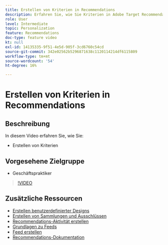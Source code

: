 ```yaml
---
title: Erstellen von Kriterien in Recommendations
description: Erfahren Sie, wie Sie Kriterien in Adobe Target Recommendations erstellen
role: User
level: Intermediate
topic: Personalization
feature: Recommendations
doc-type: feature video
kt: null
exl-id: 14135335-9f51-4e5d-905f-3cd6760c54cd
source-git-commit: 342e02562b5296871638c1120114214df6115809
workflow-type: tm+mt
source-wordcount: '54'
ht-degree: 16%

---
```


# Erstellen von Kriterien in Recommendations

## Beschreibung

In diesem Video erfahren Sie, wie Sie:

* Erstellen von Kriterien

## Vorgesehene Zielgruppe

* Geschäftspraktiker

>[!VIDEO](https://video.tv.adobe.com/v/27694?quality=12)

## Zusätzliche Ressourcen

* [Erstellen benutzerdefinierter Designs](create-custom-designs.md)
* [Erstellen von Sammlungen und Ausschlüssen](create-collections-and-exclusions.md)
* [Recommendations-Aktivität erstellen](create-a-recommendations-activity.md)
* [Grundlagen zu Feeds](understanding-feeds.md)
* [Feed erstellen](create-a-feed.md)
* [Recommendations-Dokumentation](https://experienceleague.adobe.com/docs/target/using/recommendations/recommendations.html?lang=en)
